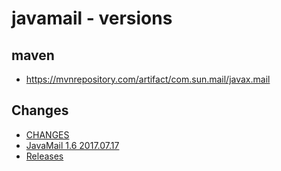 # javamail - versions

## maven
* https://mvnrepository.com/artifact/com.sun.mail/javax.mail

## Changes
* [CHANGES](https://javaee.github.io/javamail/docs/CHANGES.txt)
* [JavaMail 1.6 2017.07.17](https://javaee.github.io/javamail/docs/JavaMail-1.6-changes.txt)
* [Releases](https://github.com/javaee/javamail/releases)